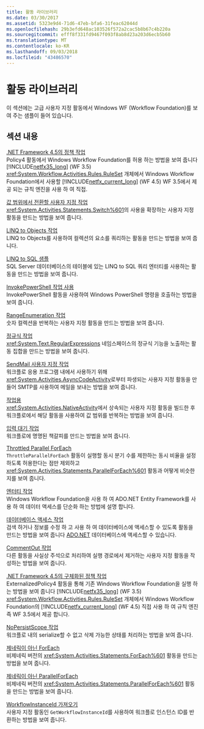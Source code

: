 ```yaml
---
title: 활동 라이브러리
ms.date: 03/30/2017
ms.assetid: 5323e9d4-71d6-47eb-bfa6-31feac62044d
ms.openlocfilehash: 29b3efd648ac103526f572a2cac5b8b67c4b220a
ms.sourcegitcommit: efff8f331fd9467f093f8ab8d23a203d6ecb5b60
ms.translationtype: MT
ms.contentlocale: ko-KR
ms.lasthandoff: 09/03/2018
ms.locfileid: "43486570"
---
```

# <a name="activity-library"></a>활동 라이브러리
이 섹션에는 고급 사용자 지정 활동에서 Windows WF (Workflow Foundation)를 보여 주는 샘플이 들어 있습니다.  
  
## <a name="in-this-section"></a>섹션 내용  
 [.NET Framework 4.5의 정책 작업](../../../../docs/framework/windows-workflow-foundation/samples/policy-activity-in-net-framework-4-5.md)  
 Policy4 활동에서 Windows Workflow Foundation를 허용 하는 방법을 보여 줍니다 [!INCLUDE[netfx35_long](../../../../includes/netfx35-long-md.md)] (WF 3.5) <xref:System.Workflow.Activities.Rules.RuleSet> 개체에서 Windows Workflow Foundation에서 사용할 [!INCLUDE[netfx_current_long](../../../../includes/netfx-current-long-md.md)] (WF 4.5) WF 3.5에서 제공 되는 규칙 엔진을 사용 하 여 직접.  
  
 [값 범위에서 전환할 사용자 지정 작업](../../../../docs/framework/windows-workflow-foundation/samples/custom-activity-to-switch-on-a-range-of-values.md)  
 <xref:System.Activities.Statements.Switch%601>의 사용을 확장하는 사용자 지정 활동을 만드는 방법을 보여 줍니다.  
  
 [LINQ to Objects 작업](../../../../docs/framework/windows-workflow-foundation/samples/linq-to-objects-activity.md)  
 LINQ to Objects를 사용하여 컬렉션의 요소를 쿼리하는 활동을 만드는 방법을 보여 줍니다.  
  
 [LINQ to SQL 샘플](../../../../docs/framework/windows-workflow-foundation/samples/linq-to-sql-sample.md)  
 SQL Server 데이터베이스의 테이블에 있는 LINQ to SQL 쿼리 엔터티를 사용하는 활동을 만드는 방법을 보여 줍니다.  
  
 [InvokePowerShell 작업 사용](../../../../docs/framework/windows-workflow-foundation/samples/using-the-invokepowershell-activity.md)  
 InvokePowerShell 활동을 사용하여 Windows PowerShell 명령을 호출하는 방법을 보여 줍니다.  
  
 [RangeEnumeration 작업](../../../../docs/framework/windows-workflow-foundation/samples/rangeenumeration-activity.md)  
 숫자 컬렉션을 반복하는 사용자 지정 활동을 만드는 방법을 보여 줍니다.  
  
 [정규식 작업](../../../../docs/framework/windows-workflow-foundation/samples/regular-expression-activities.md)  
 <xref:System.Text.RegularExpressions> 네임스페이스의 정규식 기능을 노출하는 활동 집합을 만드는 방법을 보여 줍니다.  
  
 [SendMail 사용자 지정 작업](../../../../docs/framework/windows-workflow-foundation/samples/sendmail-custom-activity.md)  
 워크플로 응용 프로그램 내에서 사용하기 위해 <xref:System.Activities.AsyncCodeActivity>로부터 파생되는 사용자 지정 활동을 만들어 SMTP를 사용하여 메일을 보내는 방법을 보여 줍니다.  
  
 [작업용](../../../../docs/framework/windows-workflow-foundation/samples/for-activity.md)  
 <xref:System.Activities.NativeActivity>에서 상속되는 사용자 지정 활동을 빌드한 후 워크플로에서 해당 활동을 사용하여 값 범위를 반복하는 방법을 보여 줍니다.  
  
 [입력 대기 작업](../../../../docs/framework/windows-workflow-foundation/samples/wait-for-input-activity.md)  
 워크플로에 명명된 책갈피를 만드는 방법을 보여 줍니다.  
  
 [Throttled Parallel ForEach](../../../../docs/framework/windows-workflow-foundation/samples/throttled-parallel-foreach.md)  
 `ThrottleParallelForEach` 활동이 실행할 동시 분기 수를 제한하는 동시 비율을 설정하도록 허용한다는 점만 제외하고 <xref:System.Activities.Statements.ParallelForEach%601> 활동과 어떻게 비슷한지를 보여 줍니다.  
  
 [엔터티 작업](../../../../docs/framework/windows-workflow-foundation/samples/entity-activities.md)  
 Windows Workflow Foundation을 사용 하 여 ADO.NET Entity Framework를 사용 하 여 데이터 액세스를 단순화 하는 방법에 설명 합니다.  
  
 [데이터베이스 액세스 작업](../../../../docs/framework/windows-workflow-foundation/samples/database-access-activities.md)  
 검색 하거나 정보를 수정 하 고 사용 하 여 데이터베이스에 액세스할 수 있도록 활동을 만드는 방법을 보여 줍니다 [ADO.NET](https://go.microsoft.com/fwlink/?LinkId=166081) 데이터베이스에 액세스할 수 있습니다.  
  
 [CommentOut 작업](../../../../docs/framework/windows-workflow-foundation/samples/commentout-activity.md)  
 다른 활동을 사실상 주석으로 처리하여 실행 경로에서 제거하는 사용자 지정 활동을 작성하는 방법을 보여 줍니다.  
  
 [.NET Framework 4.5의 구체화된 정책 작업](../../../../docs/framework/windows-workflow-foundation/samples/externalized-policy-activity-in-net-framework-4-5.md)  
 ExternalizedPolicy4 활동을 통해 기존 Windows Workflow Foundation을 실행 하는 방법을 보여 줍니다 [!INCLUDE[netfx35_long](../../../../includes/netfx35-long-md.md)] (WF 3.5) <xref:System.Workflow.Activities.Rules.RuleSet> 개체에서 Windows Workflow Foundation의 [!INCLUDE[netfx_current_long](../../../../includes/netfx-current-long-md.md)] (WF 4.5) 직접 사용 하 여 규칙 엔진 즉 WF 3.5에서 제공 합니다.  
  
 [NoPersistScope 작업](../../../../docs/framework/windows-workflow-foundation/samples/nopersistscope-activity.md)  
 워크플로 내의 serialize할 수 없고 삭제 가능한 상태를 처리하는 방법을 보여 줍니다.  
  
 [제네릭이 아닌 ForEach](../../../../docs/framework/windows-workflow-foundation/samples/non-generic-foreach.md)  
 비제네릭 버전의 <xref:System.Activities.Statements.ForEach%601> 활동을 만드는 방법을 보여 줍니다.  
  
 [제네릭이 아닌 ParallelForEach](../../../../docs/framework/windows-workflow-foundation/samples/non-generic-parallelforeach.md)  
 비제네릭 버전의 <xref:System.Activities.Statements.ParallelForEach%601> 활동을 만드는 방법을 보여 줍니다.  
  
 [WorkflowInstanceId 가져오기](../../../../docs/framework/windows-workflow-foundation/samples/get-workflowinstanceid.md)  
 사용자 지정 활동인 `GetWorkflowInstanceId`를 사용하여 워크플로 인스턴스 ID를 반환하는 방법을 보여 줍니다.
